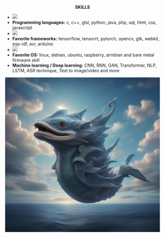 <p align="center"><b>SKILLS</b></p>
<ul>
  <li><img src="https://skillicons.dev/icons?i=c,cpp,py,java,php,html,css,javascript,postgres,jquery,gtk"/></li>
  <li><b>Programming languages:</b> c, c++, glsl, python, java, php, sql, html, css, javascript</li>
  <li><img src="https://skillicons.dev/icons?i=tensorflow,pytorch,opencv,arduino,androidstudio"/></li>
  <li><b>Favorite frameworks:</b> tensorflow, tensorrt, pytorch, opencv, gtk, webkit, esp-idf, avr, arduino </li>
  <li><img src="https://skillicons.dev/icons?i=linux,debian,ubuntu,raspberrypi,windows,ai"/></li>
  <li><b>Favorite OS:</b> linux, debian, ubuntu, raspberry, armbian and bare metal firmware skill</li>
  <li><b>Machine learning / Deep learning:</b> CNN, RNN, GAN, Transformer, NLP, LSTM, ASR technique, Text to image/video and more</b></li>
</ul>
<p align="center">
<img src="https://github.com/kashimAstro/kashimAstro/blob/master/IA_IMMAGINE_GEN.jpeg"/>
<!--<img src="https://github.com/kashimAstro/kashimAstro/blob/master/human.gif"/>-->
</p>
